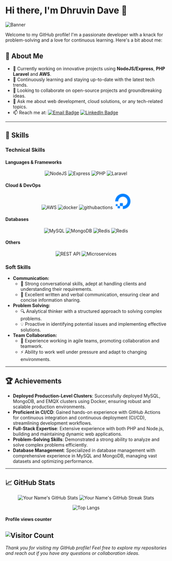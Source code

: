 # Hi there, I'm Dhruvin Dave 👋

![Banner](https://images.unsplash.com/photo-1535378917042-10a22c95931a?q=80&w=2048&auto=format&fit=crop&ixlib=rb-4.0.3&ixid=M3wxMjA3fDB8MHxwaG90by1wYWdlfHx8fGVufDB8fHx8fA%3D%3D)

Welcome to my GitHub profile! I'm a passionate developer with a knack for problem-solving and a love for continuous learning. Here's a bit about me:

## 🚀 About Me

- 🔭 Currently working on innovative projects using **NodeJS/Express**, **PHP Laravel** and **AWS**.
- 🌱 Continuously learning and staying up-to-date with the latest tech trends.
- 👯 Looking to collaborate on open-source projects and groundbreaking ideas.
- 💬 Ask me about web development, cloud solutions, or any tech-related topics.
- 📫 Reach me at: [![Email Badge](https://img.shields.io/badge/Email-YourEmail-red)](mailto:dhruvin.dave@techintegrity.in) [![LinkedIn Badge](https://img.shields.io/badge/-LinkedIn-blue?style=flat&logo=Linkedin&logoColor=white)](https://www.linkedin.com/in/dave-dhruvin-b78528244/)

---

## 💼 Skills

### Technical Skills

#### Languages & Frameworks
<p align="center">
  <img src="https://skillicons.dev/icons?i=nodejs" alt="NodeJS" />
  <img src="https://skillicons.dev/icons?i=express" alt="Express" />
  <img src="https://skillicons.dev/icons?i=php" alt="PHP" />
  <img src="https://skillicons.dev/icons?i=laravel" alt="Laravel" />
</p>

#### Cloud & DevOps
<p align="center">
  <img src="https://skillicons.dev/icons?i=aws" alt="AWS" />
  <img src="https://skillicons.dev/icons?i=docker" alt="docker" />
  <img src="https://skillicons.dev/icons?i=githubactions" alt="githubactions" />&nbsp;
  <img height="48px" src="Resources/digitalocean.svg" alt="Digital Ocena" />
</p>

#### Databases
<p align="center">
  <img src="https://skillicons.dev/icons?i=mysql" alt="MySQL" />
  <img src="https://skillicons.dev/icons?i=mongodb" alt="MongoDB" />
  <img src="https://skillicons.dev/icons?i=redis" alt="Redis" />
  <img src="https://skillicons.dev/icons?i=apigee" alt="Redis" />
</p>

#### Others
<p align="center">
  <img src="https://img.shields.io/badge/REST%20API-FF6F00?style=for-the-badge&logo=apigee&logoColor=white" alt="REST API" />
  <img src="https://img.shields.io/badge/Microservices-29a3a3?style=for-the-badge&logo=microgenetics&logoColor=white" alt="Microservices" />
</p>

### Soft Skills

- **Communication:**
  - 💬 Strong conversational skills, adept at handling clients and understanding their requirements.
  - 📝 Excellent written and verbal communication, ensuring clear and concise information sharing.
- **Problem Solving:**
  - 🔍 Analytical thinker with a structured approach to solving complex problems.
  - 💡 Proactive in identifying potential issues and implementing effective solutions.
- **Team Collaboration:**
  - 🤝 Experience working in agile teams, promoting collaboration and teamwork.
  - ⚡ Ability to work well under pressure and adapt to changing environments.


---

## 🏆 Achievements

- **Deployed Production-Level Clusters**: Successfully deployed MySQL, MongoDB, and EMQX clusters using Docker, ensuring robust and scalable production environments.
- **Proficient in CI/CD**: Gained hands-on experience with GitHub Actions for continuous integration and continuous deployment (CI/CD), streamlining development workflows.
- **Full-Stack Expertise**: Extensive experience with both PHP and Node.js, building and maintaining dynamic web applications.
- **Problem-Solving Skills**: Demonstrated a strong ability to analyze and solve complex problems efficiently.
- **Database Management**: Specialized in database management with comprehensive experience in MySQL and MongoDB, managing vast datasets and optimizing performance.

---

## 📈 GitHub Stats

<p align="center" display="flex">
  <img src="https://github-readme-stats.vercel.app/api?username=DhruvinDaveTis&show_icons=true&theme=tokyonight" alt="Your Name's GitHub Stats" />
  <img src="https://github-readme-streak-stats.herokuapp.com/?user=DhruvinDaveTis&theme=tokyonight" alt="Your Name's GitHub Streak Stats" />
</p>

<p align="center">
  <img src="https://github-readme-stats.vercel.app/api/top-langs/?username=DhruvinDaveTis&layout=compact&theme=tokyonight" alt="Top Langs" />
</p>

#### Profile views counter
![Visitor Count](https://profile-counter.glitch.me/{D}/count.svg)
---

*Thank you for visiting my GitHub profile! Feel free to explore my repositories and reach out if you have any questions or collaboration ideas.*
